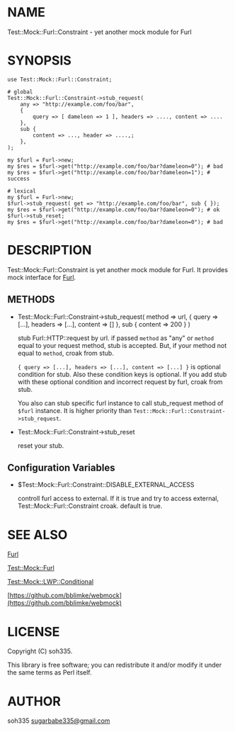 # NAME

Test::Mock::Furl::Constraint - yet another mock module for Furl

# SYNOPSIS

    use Test::Mock::Furl::Constraint;

    # global
    Test::Mock::Furl::Constraint->stub_request(
        any => "http://example.com/foo/bar",
        {
            query => [ dameleon => 1 ], headers => ...., content => ....
        },
        sub {
            content => ..., header => ....,;
        },
    );

    my $furl = Furl->new;
    my $res = $furl->get("http://example.com/foo/bar?dameleon=0"); # bad
    my $res = $furl->get("http://example.com/foo/bar?dameleon=1"); # success

    # lexical
    my $furl = Furl->new;
    $furl->stub_request( get => "http://example.com/foo/bar", sub { });
    my $res = $furl->get("http://example.com/foo/bar?dameleon=0"); # ok
    $furl->stub_reset;
    my $res = $furl->get("http://example.com/foo/bar?dameleon=0"); # bad

# DESCRIPTION

Test::Mock::Furl::Constraint is yet another mock module for Furl.
It provides mock interface for [Furl](http://search.cpan.org/perldoc?Furl).

## METHODS

- Test::Mock::Furl::Constraint->stub\_request( method => url, { query => \[...\], headers => \[...\], content => \[\] }, sub { content => 200 } )

    stub Furl::HTTP::request by url. if passed `method` as "any" or `method` equal to your request method, stub is accepted. But, if your method not equal to `method`, croak from stub.

    `{ query => [...], headers => [...], content => [...] }` is optional condition for stub. Also these condition keys is optional. If you add stub with these optional condition and incorrect request by furl, croak from stub.

    You also can stub specific furl instance to call stub\_request method of `$furl` instance. It is higher priority than `Test::Mock::Furl::Constraint->stub_request`.

- Test::Mock::Furl::Constraint->stub\_reset

    reset your stub.

## Configuration Variables

- $Test::Mock::Furl::Constraint::DISABLE\_EXTERNAL\_ACCESS

    controll furl access to external. If it is true and try to access external, Test::Mock::Furl::Constraint croak. default is true.

# SEE ALSO

[Furl](http://search.cpan.org/perldoc?Furl)

[Test::Mock::Furl](http://search.cpan.org/perldoc?Test::Mock::Furl)

[Test::Mock::LWP::Conditional](http://search.cpan.org/perldoc?Test::Mock::LWP::Conditional)

[https://github.com/bblimke/webmock](https://github.com/bblimke/webmock)

# LICENSE

Copyright (C) soh335.

This library is free software; you can redistribute it and/or modify
it under the same terms as Perl itself.

# AUTHOR

soh335 <sugarbabe335@gmail.com>
